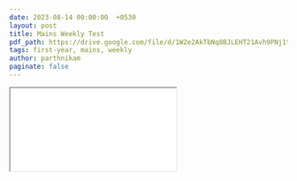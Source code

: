 ```yaml
---
date: 2023-08-14 00:00:00  +0530
layout: post
title: Mains Weekly Test
pdf_path: https://drive.google.com/file/d/1W2e2AkTbNq8BJLEHT21Avh9PNj1tKkFP/preview?usp=drive_link
tags: first-year, mains, weekly
author: parthnikam
paginate: false
---
```


<iframe class="embed-pdf" src="{{ page.pdf_path }}#toolbar=0" seamless="seamless" scrolling="no" style="overflow:hidden"></iframe>
